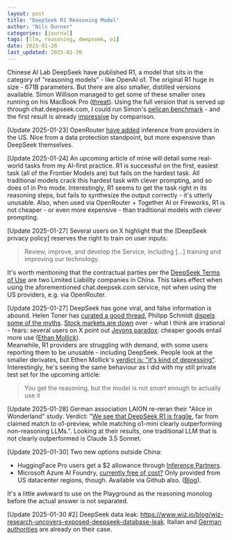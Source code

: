 ```yaml
---
layout: post
title: "DeepSeek R1 Reasoning Model"
author: "Nils Durner"
categories: [journal]
tags: [llm, reasoning, deepseek, o1]
date: 2025-01-20
last_updated: 2025-01-30
---
```


Chinese AI Lab DeepSeek have published R1, a model that sits in the category of "reasoning models" - like OpenAI o1. The original R1 huge in size - 671B parameters. But there are also smaller, distilled versions available. Simon Willison managed to get some of these smaller ones running on his MacBook Pro ([threat](https://x.com/simonw/status/1881361661975843202)). Using the full version that is served up through chat.deepseek.com, I could run Simon's [pelican benchmark](pelican-benchmark) - and the first result is already [impressive](https://x.com/ndurner/status/1881364614669312372) by comparison.

[Update 2025-01-23]
OpenRouter [have added](https://x.com/OpenRouterAI/status/1882499367464206732) inference from providers in the US. Nice from a data protection standpoint, but more expensive than DeepSeek themselves.

[Update 2025-01-24]
An upcoming article of mine will detail some real-world tasks from my AI-first practice. R1 is successful on the first, easiest task (all of the Frontier Models are) but fails on the hardest task. All traditional models crack this hardest task with clever prompting, and so does o1 in Pro mode. Interestingly, R1 seems to get the task right in its reasoning steps, but fails to synthesize the output correctly - it's utterly unusable. Also, when used via OpenRouter + Together AI or Fireworks, R1 is not cheaper - or even more expensive - than traditional models with clever prompting.

[Update 2025-01-27]
Several users on X highlight that the [DeepSeek privacy policy] reserves the right to train on user inputs:
> Review, improve, and develop the Service, including [...] training and improving our technology.

It's worth mentioning that the contractual parties per the [DeepSeek Terms of Use](https://platform.deepseek.com/downloads/DeepSeek%20Open%20Platform%20Terms%20of%20Service.html) are two Limited Liability companies in China. This takes effect when using the aforementioned chat.deepsek.com service, not when using the US providers, e.g. via OpenRouter.

[Update 2025-01-27]
DeepSeek has gone viral, and false information is abound. Helen Toner has [curated a good thread](https://x.com/hlntnr/status/1883934228750237901), Philipp Schmidt [dispels some of the myths](https://www.linkedin.com/posts/philipp-schmid-a6a2bb196_dont-fall-for-false-deepseek-r1-news-deepseek-activity-7289723903797600256-ox0r). [Stock markets are down](https://www.cnbc.com/2025/01/27/nvidia-sheds-almost-600-billion-in-market-cap-biggest-drop-ever.html) over - what I think are irrational - fears: several users on X point out [Jevons paradox](https://en.wikipedia.org/wiki/Jevons_paradox): cheaper goods entail more use ([Ethan Mollick](https://x.com/emollick/status/1883906575066337481)). \
Meanwhile, R1 providers are struggling with demand, with some users reporting them to be unusable - including DeepSeek. People look at the smaller derivates, but Ethen Mollick's [verdict is: "it's kind of depressing"](https://x.com/emollick/status/1884076605775159527). Interestingly, he's seeing the same behaviour as I did with my still private test set for the upcoming article:
> You get the reasoning, but the model is not *smart* enough to actually use it

[Update 2025-01-28]
German association LAION re-reran their "Alice in Wonderland" study. Verdict: "[We see that DeepSeek R1 is fragile](https://x.com/JJitsev/status/1883158786149609953), far from claimed match to o1-preview, while matching o1-mini clearly outperforming non-reasoning LLMs.". Looking at their results, one traditional LLM that is not clearly outperformed is Claude 3.5 Sonnet.

[Update 2025-01-30]
Two new options outside China:
 * HuggingFace Pro users get a $2 allowance through [Inference Partners](https://huggingface.co/blog/inference-providers).
 * Microsoft Azure AI Foundry, [currently free of cost?](https://x.com/ndurner/status/1884805349493911628) Only provided from US datacenter regions, though. Available via Github also. ([Blog](https://azure.microsoft.com/en-us/blog/deepseek-r1-is-now-available-on-azure-ai-foundry-and-github/)).

 It's a little awkward to use on the Playground as the reasoning monolog before the actual answer is not separated.

[Update 2025-01-30 #2]
DeepSeek data leak: https://www.wiz.io/blog/wiz-research-uncovers-exposed-deepseek-database-leak. Italian and [German authorities](https://www.heise.de/news/Datenschutz-bei-DeepSeek-Es-scheint-an-so-ziemlich-allem-zu-fehlen-10262697.html) are already on their case.